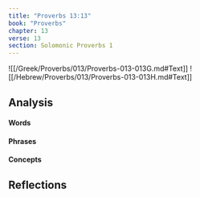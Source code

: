 ```yaml
---
title: "Proverbs 13:13"
book: "Proverbs"
chapter: 13
verse: 13
section: Solomonic Proverbs 1
---
```

![[/Greek/Proverbs/013/Proverbs-013-013G.md#Text]]
![[/Hebrew/Proverbs/013/Proverbs-013-013H.md#Text]]

## Analysis

#### Words

#### Phrases

#### Concepts

## Reflections
